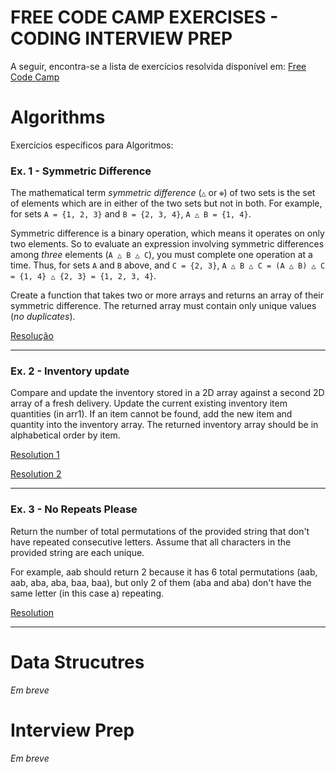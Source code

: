 # FREE CODE CAMP EXERCISES - CODING INTERVIEW PREP
A seguir, encontra-se a lista de exercícios resolvida disponível em: [Free Code Camp](https://www.freecodecamp.org/learn/coding-interview-prep/)

# Algorithms
Exercícios específicos para Algoritmos:
### Ex. 1 - Symmetric Difference

The mathematical term *symmetric difference* (`△` or `⊕`) of two sets is the set of elements which are in either of the two sets but not in both. For example, for sets `A = {1, 2, 3}` and `B = {2, 3, 4}`, `A △ B = {1, 4}`.

Symmetric difference is a binary operation, which means it operates on only two elements. So to evaluate an expression involving symmetric differences among *three* elements (`A △ B △ C`), you must complete one operation at a time. Thus, for sets `A` and `B` above, and `C = {2, 3}`, `A △ B △ C = (A △ B) △ C = {1, 4} △ {2, 3} = {1, 2, 3, 4}`.

Create a function that takes two or more arrays and returns an array of their symmetric difference. The returned array must contain only unique values (*no duplicates*).

[Resolução](symmetricDifference.js)

---

### Ex. 2 - Inventory update

Compare and update the inventory stored in a 2D array against a second 2D array of a fresh delivery. Update the current existing inventory item quantities (in arr1). If an item cannot be found, add the new item and quantity into the inventory array. The returned inventory array should be in alphabetical order by item.

[Resolution 1](inventoryUpdate.js)

[Resolution 2](inventoryUpdate2.js)

---

### Ex. 3 - No Repeats Please
Return the number of total permutations of the provided string that don't have repeated consecutive letters. Assume that all characters in the provided string are each unique.

For example, aab should return 2 because it has 6 total permutations (aab, aab, aba, aba, baa, baa), but only 2 of them (aba and aba) don't have the same letter (in this case a) repeating.

[Resolution](noRepeatsPlease.js)

---

# Data Strucutres
*Em breve*
# Interview Prep
*Em breve*
